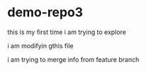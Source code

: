 # demo-repo3

this is my first time i am trying to explore


i am modifyin gthis file

i am trying to merge info from feature branch
